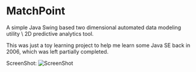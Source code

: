 MatchPoint
==========

A simple Java Swing based two dimensional automated data modeling utility \ 2D predictive analytics tool.

This was just a toy learning project to help me learn some Java SE back in 2006, which was left partially completed.

ScreenShot:
![ScreenShot](https://raw.github.com/JoelBondurant/MatchPoint/master/screenshots/screenshot.png)
